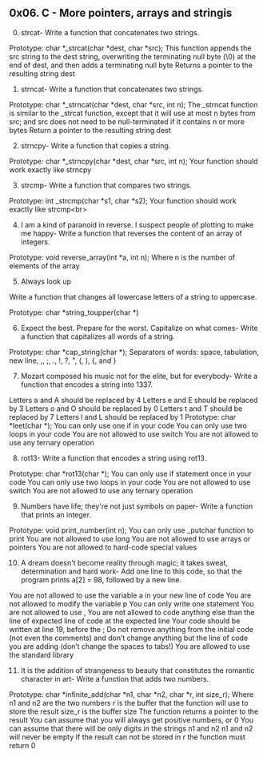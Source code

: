 ## 0x06. C - More pointers, arrays and stringis<br/>

0. strcat- Write a function that concatenates two strings.

Prototype: char *_strcat(char *dest, char *src);
This function appends the src string to the dest string, overwriting the terminating null byte (\0) at the end of dest, and then adds a terminating null byte
Returns a pointer to the resulting string dest<br/>

1. strncat- Write a function that concatenates two strings.

Prototype: char *_strncat(char *dest, char *src, int n);
The _strncat function is similar to the _strcat function, except that
it will use at most n bytes from src; and
src does not need to be null-terminated if it contains n or more bytes
Return a pointer to the resulting string dest<br/>

2. strncpy- Write a function that copies a string.

Prototype: char *_strncpy(char *dest, char *src, int n);
Your function should work exactly like strncpy<br/>

3. strcmp- Write a function that compares two strings.

Prototype: int _strcmp(char *s1, char *s2);
Your function should work exactly like strcmp<br\>

4. I am a kind of paranoid in reverse. I suspect people of plotting to make me happy- Write a function that reverses the content of an array of integers.

Prototype: void reverse_array(int *a, int n);
Where n is the number of elements of the array<br/>

5. Always look up

Write a function that changes all lowercase letters of a string to uppercase.

Prototype: char *string_toupper(char *)<br/>

6. Expect the best. Prepare for the worst. Capitalize on what comes- Write a function that capitalizes all words of a string.

Prototype: char *cap_string(char *);
Separators of words: space, tabulation, new line, ,, ;, ., !, ?, ", (, ), {, and }<br/>

7. Mozart composed his music not for the elite, but for everybody- Write a function that encodes a string into 1337.

Letters a and A should be replaced by 4
Letters e and E should be replaced by 3
Letters o and O should be replaced by 0
Letters t and T should be replaced by 7
Letters l and L should be replaced by 1
Prototype: char *leet(char *);
You can only use one if in your code
You can only use two loops in your code
You are not allowed to use switch
You are not allowed to use any ternary operation<br/>

8. rot13- Write a function that encodes a string using rot13.

Prototype: char *rot13(char *);
You can only use if statement once in your code
You can only use two loops in your code
You are not allowed to use switch
You are not allowed to use any ternary operation<br/>

9. Numbers have life; they're not just symbols on paper- Write a function that prints an integer.

Prototype: void print_number(int n);
You can only use _putchar function to print
You are not allowed to use long
You are not allowed to use arrays or pointers
You are not allowed to hard-code special values<br/>

10. A dream doesn't become reality through magic; it takes sweat, determination and hard work- Add one line to this code, so that the program prints a[2] = 98, followed by a new line.

You are not allowed to use the variable a in your new line of code
You are not allowed to modify the variable p
You can only write one statement
You are not allowed to use ,
You are not allowed to code anything else than the line of expected line of code at the expected line
Your code should be written at line 19, before the ;
Do not remove anything from the initial code (not even the comments)
and don’t change anything but the line of code you are adding (don’t change the spaces to tabs!)
You are allowed to use the standard library<br/>

11. It is the addition of strangeness to beauty that constitutes the romantic character in art- Write a function that adds two numbers.

Prototype: char *infinite_add(char *n1, char *n2, char *r, int size_r);
Where n1 and n2 are the two numbers
r is the buffer that the function will use to store the result
size_r is the buffer size
The function returns a pointer to the result
You can assume that you will always get positive numbers, or 0
You can assume that there will be only digits in the strings n1 and n2
n1 and n2 will never be empty
If the result can not be stored in r the function must return 0<br/>

